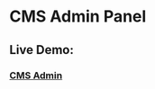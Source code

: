 # CMS Admin Panel

### <h2>Live Demo:</h2> <h3>[CMS Admin](https://hilla10.github.io/CMS-Admin/)</h3>
